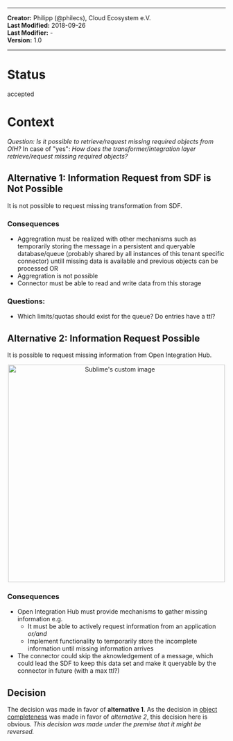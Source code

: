 
---

**Creator:** Philipp (@philecs), Cloud Ecosystem e.V. <br>
**Last Modified:** 2018-09-26 <br>
**Last Modifier:** - <br>
**Version:** 1.0  <br>

---

# Status
accepted

# Context
_Question: Is it possible to retrieve/request missing required objects from OIH?_ In case of "yes": _How does the transformer/integration layer retrieve/request missing required objects?_

## Alternative 1: Information Request from SDF is Not Possible
It is not possible to request missing transformation from SDF.

### Consequences
* Aggregration must be realized with other mechanisms such as temporarily storing the message in a persistent and queryable database/queue (probably shared by all instances of this tenant specific connector) untill missing data is available and previous objects can be processed OR
* Aggregration is not possible
* Connector must be able to read and write data from this storage

### Questions:
* Which limits/quotas should exist for the queue? Do entries have a ttl?

## Alternative 2: Information Request Possible
It is possible to request missing information from Open Integration Hub.

<p align="center">
  <img src="../../SmartDataFramework/Assets/RequestInformationConnector.png" alt="Sublime's custom image" width="500" heigth=700/>
</p>

### Consequences
* Open Integration Hub must provide mechanisms to gather missing information e.g.
	* It must be able to actively request information from an application _or/and_
	* Implement functionality to temporarily store the incomplete information until missing information arrives
* The connector could skip the aknowledgement of a message, which could lead the SDF to keep this data set and make it queryable by the connector in future (with a max ttl?)

## Decision
The decision was made in favor of **alternative 1**. As the decision in [object completeness](https://github.com/openintegrationhub/Architecture/blob/sdf-draft/Decisions/closed/objectCompleteness.md) was made in favor of _alternative 2_, this decision here is obvious. _This decision was made under the premise that it might be reversed._
